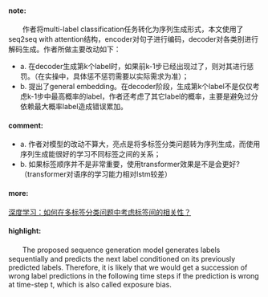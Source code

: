#### note:
　　作者将multi-label classification任务转化为序列生成形式，本文使用了seq2seq with attention结构，encoder对句子进行编码，decoder对各类别进行解码生成。作者所做主要改动如下：
  + a. 在decoder生成第k个label时，如果前k-1步已经出现过了，则对其进行惩罚。（在实操中，具体惩不惩罚需要以实际需求为准）；
  + b. 提出了general embedding。在decoder阶段，生成第k个label不是仅仅考虑k-1步中最高概率的label，作者还考虑了其它label的概率，主要是避免过分依赖最大概率label造成错误累加。

#### comment:
  + a. 作者对模型的改动不算大，亮点是将多标签分类问题转为序列生成，而使用序列生成能很好的学习不同标签之间的关系；
  + b. 如果标签顺序并不是非常重要，使用transformer效果是不是会更好?（transformer对语序的学习能力相对lstm较差）

#### more:
  [深度学习：如何在多标签分类问题中考虑标签间的相关性？](https://zhuanlan.zhihu.com/p/39535198)

#### highlight:
　　The proposed sequence generation model generates labels sequentially and predicts the next label conditioned on its previously predicted labels. Therefore, it is likely that we would get a succession of wrong label predictions in the following time steps if the prediction is wrong at time-step t, which is also called exposure bias.
